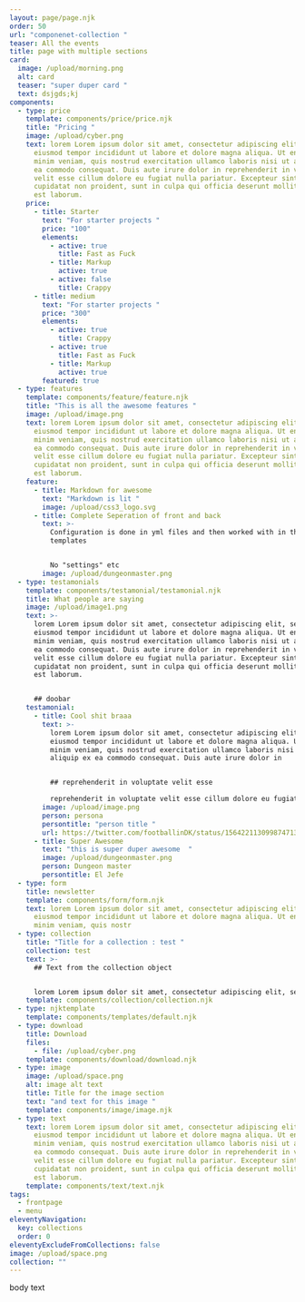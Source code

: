 ```yaml
---
layout: page/page.njk
order: 50
url: "componenet-collection "
teaser: All the events
title: page with multiple sections
card:
  image: /upload/morning.png
  alt: card
  teaser: "super duper card "
  text: dsjgds;kj
components:
  - type: price
    template: components/price/price.njk
    title: "Pricing "
    image: /upload/cyber.png
    text: lorem Lorem ipsum dolor sit amet, consectetur adipiscing elit, sed do
      eiusmod tempor incididunt ut labore et dolore magna aliqua. Ut enim ad
      minim veniam, quis nostrud exercitation ullamco laboris nisi ut aliquip ex
      ea commodo consequat. Duis aute irure dolor in reprehenderit in voluptate
      velit esse cillum dolore eu fugiat nulla pariatur. Excepteur sint occaecat
      cupidatat non proident, sunt in culpa qui officia deserunt mollit anim id
      est laborum.
    price:
      - title: Starter
        text: "For starter projects "
        price: "100"
        elements:
          - active: true
            title: Fast as Fuck
          - title: Markup
            active: true
          - active: false
            title: Crappy
      - title: medium
        text: "For starter projects "
        price: "300"
        elements:
          - active: true
            title: Crappy
          - active: true
            title: Fast as Fuck
          - title: Markup
            active: true
        featured: true
  - type: features
    template: components/feature/feature.njk
    title: "This is all the awesome features "
    image: /upload/image.png
    text: lorem Lorem ipsum dolor sit amet, consectetur adipiscing elit, sed do
      eiusmod tempor incididunt ut labore et dolore magna aliqua. Ut enim ad
      minim veniam, quis nostrud exercitation ullamco laboris nisi ut aliquip ex
      ea commodo consequat. Duis aute irure dolor in reprehenderit in voluptate
      velit esse cillum dolore eu fugiat nulla pariatur. Excepteur sint occaecat
      cupidatat non proident, sunt in culpa qui officia deserunt mollit anim id
      est laborum.
    feature:
      - title: Markdown for awesome
        text: "Markdown is lit "
        image: /upload/css3_logo.svg
      - title: Complete Seperation of front and back
        text: >-
          Configuration is done in yml files and then worked with in the
          templates


          No "settings" etc
        image: /upload/dungeonmaster.png
  - type: testamonials
    template: components/testamonial/testamonial.njk
    title: What people are saying
    image: /upload/image1.png
    text: >-
      lorem Lorem ipsum dolor sit amet, consectetur adipiscing elit, sed do
      eiusmod tempor incididunt ut labore et dolore magna aliqua. Ut enim ad
      minim veniam, quis nostrud exercitation ullamco laboris nisi ut aliquip ex
      ea commodo consequat. Duis aute irure dolor in reprehenderit in voluptate
      velit esse cillum dolore eu fugiat nulla pariatur. Excepteur sint occaecat
      cupidatat non proident, sunt in culpa qui officia deserunt mollit anim id
      est laborum.


      ## doobar
    testamonial:
      - title: Cool shit braaa
        text: >-
          lorem Lorem ipsum dolor sit amet, consectetur adipiscing elit, sed do
          eiusmod tempor incididunt ut labore et dolore magna aliqua. Ut enim ad
          minim veniam, quis nostrud exercitation ullamco laboris nisi ut
          aliquip ex ea commodo consequat. Duis aute irure dolor in


          ## reprehenderit in voluptate velit esse

          reprehenderit in voluptate velit esse cillum dolore eu fugiat nulla pariatur. Excepteur sint occaecat cupidatat non proident, sunt in culpa qui officia deserunt mollit anim id est laborum.
        image: /upload/image.png
        person: persona
        persontitle: "person title "
        url: https://twitter.com/footballinDK/status/1564221130998747138
      - title: Super Awesome
        text: "this is super duper awesome  "
        image: /upload/dungeonmaster.png
        person: Dungeon master
        persontitle: El Jefe
  - type: form
    title: newsletter
    template: components/form/form.njk
    text: lorem Lorem ipsum dolor sit amet, consectetur adipiscing elit, sed do
      eiusmod tempor incididunt ut labore et dolore magna aliqua. Ut enim ad
      minim veniam, quis nostr
  - type: collection
    title: "Title for a collection : test "
    collection: test
    text: >-
      ## Text from the collection object


      lorem Lorem ipsum dolor sit amet, consectetur adipiscing elit, sed do eiusmod tempor incididunt ut labore et dolore magna aliqua. Ut enim ad minim veniam, quis nostrud exercitation ullamco laboris nisi ut aliquip ex ea commodo consequat. Duis aute irure dolor in reprehenderit in voluptate velit esse cillum dolore eu fugiat nulla pariatur. Excepteur sint occaecat cupidatat non proident, sunt in culpa qui officia deserunt mollit anim id est laborum.
    template: components/collection/collection.njk
  - type: njktemplate
    template: components/templates/default.njk
  - type: download
    title: Download
    files:
      - file: /upload/cyber.png
    template: components/download/download.njk
  - type: image
    image: /upload/space.png
    alt: image alt text
    title: Title for the image section
    text: "and text for this image "
    template: components/image/image.njk
  - type: text
    text: lorem Lorem ipsum dolor sit amet, consectetur adipiscing elit, sed do
      eiusmod tempor incididunt ut labore et dolore magna aliqua. Ut enim ad
      minim veniam, quis nostrud exercitation ullamco laboris nisi ut aliquip ex
      ea commodo consequat. Duis aute irure dolor in reprehenderit in voluptate
      velit esse cillum dolore eu fugiat nulla pariatur. Excepteur sint occaecat
      cupidatat non proident, sunt in culpa qui officia deserunt mollit anim id
      est laborum.
    template: components/text/text.njk
tags:
  - frontpage
  - menu
eleventyNavigation:
  key: collections
  order: 0
eleventyExcludeFromCollections: false
image: /upload/space.png
collection: ""
---
```


body text
